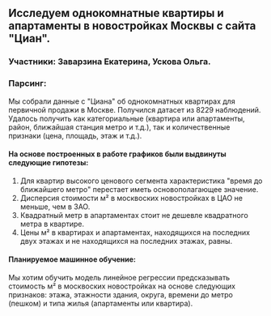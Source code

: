 ## Исследуем однокомнатные квартиры и апартаменты в новостройках Москвы с сайта "Циан".
### Участники: Заварзина Екатерина, Ускова Ольга.
### Парсинг: 
Мы собрали данные с "Циана" об однокомнатных квартирах для первичной продажи в Москве. Получился датасет из 8229 наблюдений. Удалось получить как 
категориальные (квартира или апартаменты, район, ближайшая станция метро и т.д.), так и количественные признаки (цена, площадь, этаж и т.д.).
#### На основе построенных в работе графиков были выдвинуты следующие гипотезы: 
1) Для квартир высокого ценового сегмента характеристика "время до ближайшего метро" перестает иметь основополагающее значение.
2) Дисперсия стоимости м² в москвоских новостройках в ЦАО не меньше, чем в ЗАО.
3) Квадратный метр в апартаментах стоит не дешевле квадратного метра в квартире.
4) Цены м² в квартирах и апартаментах, находящихся на последних двух этажах и не находящихся на последних этажах, равны.
#### Планируемое машинное обучение:
Мы хотим обучить модель линейное регрессии предсказывать стоимость м² в москвоских новостройках на основе следующих признаков: этажа, этажности здания, округа, времени до метро (пешком) и типа жилья (апартаменты или квартира).
